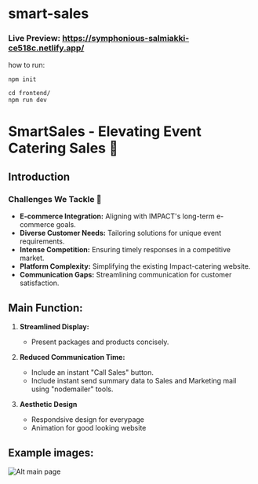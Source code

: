 # smart-sales

### Live Preview: https://symphonious-salmiakki-ce518c.netlify.app/

how to run:

```
npm init

cd frontend/
npm run dev
```

# SmartSales - Elevating Event Catering Sales 🚀

## Introduction

### Challenges We Tackle 🎯

- **E-commerce Integration:** Aligning with IMPACT's long-term e-commerce goals.
- **Diverse Customer Needs:** Tailoring solutions for unique event requirements.
- **Intense Competition:** Ensuring timely responses in a competitive market.
- **Platform Complexity:** Simplifying the existing Impact-catering website.
- **Communication Gaps:** Streamlining communication for customer satisfaction.


## Main Function:

1. **Streamlined Display:**
    - Present packages and products concisely.

2. **Reduced Communication Time:**
    - Include an instant "Call Sales" button.
    - Include instant send summary data to Sales and Marketing mail using "nodemailer" tools.

3. **Aesthetic Design**
    - Respondsive design for everypage
    - Animation for good looking website
  
## Example images:
![Alt main page](https://i.ibb.co/9nMn1cT/Smart-Catering-journey.png)


